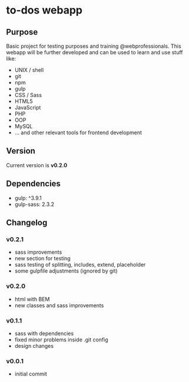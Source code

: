 # to-dos webapp

## Purpose
Basic project for testing purposes and training @webprofessionals.
This webapp will be further developed and can be used to learn and use stuff like:
* UNIX / shell
* git
* npm
* gulp
* CSS / Sass
* HTML5
* JavaScript
* PHP
* OOP
* MySQL
* … and other relevant tools for frontend development

## Version
Current version is **v0.2.0**

## Dependencies
* gulp: ^3.9.1
* gulp-sass: 2.3.2

## Changelog
### v0.2.1
* sass improvements
* new section for testing
* sass testing of splitting, includes, extend, placeholder
* some gulpfile adjustments (ignored by git)

### v0.2.0
* html with BEM
* new classes and sass improvements

### v0.1.1
* sass with dependencies
* fixed minor problems inside .git config
* design changes

### v0.0.1
* initial commit
